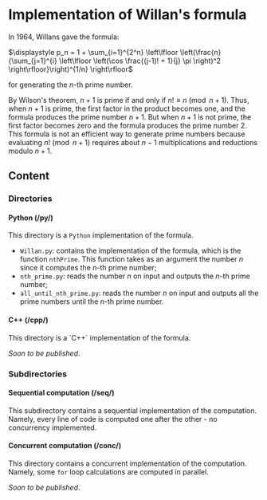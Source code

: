 <h1>Implementation of Willan's formula</h1>

In 1964, Willans gave the formula:

$\displaystyle p_n = 1 + \sum_{i=1}^{2^n} \left\lfloor \left(\frac{n}{\sum_{j=1}^{i} \left\lfloor \left(\cos \frac{(j-1)! + 1}{j} \pi \right)^2 \right\rfloor}\right)^{1/n} \right\rfloor$

for generating the $n$-th prime number.

By Wilson's theorem, $n+1$ is prime if and only if $n! \equiv n \pmod{n+1}$. Thus, when $n+1$ is prime, the first factor in the product becomes one, and the formula produces the prime number $n+1$. But when $n+1$ is not prime, the first factor becomes zero and the formula produces the prime number $2$. This formula is not an efficient way to generate prime numbers because evaluating $n! \pmod{n+1}$ requires about $n-1$ multiplications and reductions modulo $n+1$.

<h2>Content</h2>
<h3>Directories</h3>
<h4>Python (/py/)</h4>

This directory is a `Python` implementation of the formula.

- `Willan.py`:
contains the implementation of the formula, which is the function `nthPrime`. This function takes as an argument the number $n$ since it computes the $n$-th prime number;
- `nth_prime.py`:
reads the number $n$ on input and outputs the $n$-th prime number;
- `all_until_nth_prime.py`:
reads the number $n$ on input and outputs all the prime numbers until the $n$-th prime number.

<h4>C++ (/cpp/)</h4>
This directory is a `C++` implementation of the formula.

$Soon \ to \  be \ published.$

<h3>Subdirectories</h3>
<h4>Sequential computation (/seq/)</h4>

This subdirectory contains a sequential implementation of the computation. Namely, every line of code is computed one after the other - no concurrency implemented.

<h4> Concurrent computation (/conc/)</h4>

This directory contains a concurrent implementation of the computation. Namely, some `for` loop calculations are computed in parallel.

$Soon \ to \  be \ published.$